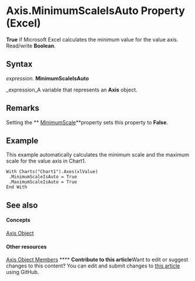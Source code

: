 
# Axis.MinimumScaleIsAuto Property (Excel)

 **True** if Microsoft Excel calculates the minimum value for the value axis. Read/write **Boolean**.


## Syntax

 _expression_. **MinimumScaleIsAuto**

 _expression_A variable that represents an  **Axis** object.


## Remarks

Setting the  ** [MinimumScale](31cfa07e-24a6-666f-7bb0-6bb5c139d4d9.md)**property sets this property to  **False**.


## Example

This example automatically calculates the minimum scale and the maximum scale for the value axis in Chart1.


```
With Charts("Chart1").Axes(xlValue) 
 .MinimumScaleIsAuto = True 
 .MaximumScaleIsAuto = True 
End With
```


## See also


#### Concepts


 [Axis Object](7e08c61b-90f4-8d91-0ee2-84283d10b324.md)
#### Other resources


 [Axis Object Members](2b60f79e-339d-a6cf-7ec6-a915b550c634.md)
****   **Contribute to this article**Want to edit or suggest changes to this content? You can edit and submit changes to  [this article](https://github.com/jhershey00/VBA_Excel_Test/OpenXMLCon/articles/93767cb3-c71e-b191-2f07-7ca091498023.md) using GitHub.

